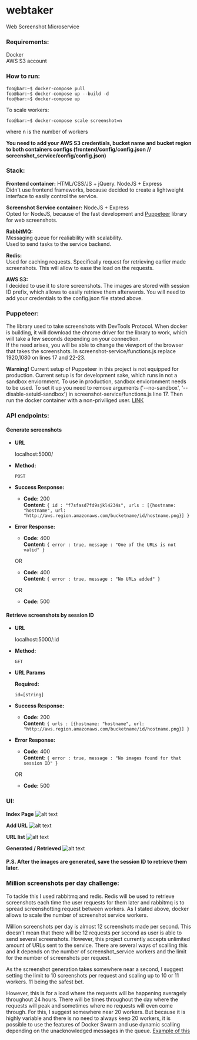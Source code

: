 # webtaker
Web Screenshot Microservice

### Requirements: <br/>
Docker   
AWS S3 account

### How to run:
```console
foo@bar:~$ docker-compose pull
foo@bar:~$ docker-compose up --build -d
foo@bar:~$ docker-compose up
```
To scale workers:
```console
foo@bar:~$ docker-compose scale screenshot=n
```
where n is the number of workers

**You need to add your AWS S3 credentials, bucket name and bucket region to both containers configs (frontend/config/config.json // screenshot_service/config/config.json)**

### Stack:
**Frontend container:** HTML/CSS/JS + jQuery. NodeJS + Express   
Didn't use frontend frameworks, because decided to create a lightweight interface to easily control the service.   

**Screenshot Service container:** NodeJS + Express   
Opted for NodeJS, because of the fast development and [Puppeteer](https://github.com/GoogleChrome/puppeteer) library for web screenshots.   

**RabbitMQ:**   
Messaging queue for realiability with scalability.   
Used to send tasks to the service backend.

**Redis:**   
Used for caching requests. Specifically request for retrieving earlier made screenshots. This will allow to ease the load on the requests.

**AWS S3:**   
I decided to use it to store screenshots. The images are stored with session ID prefix, which allows to easily retrieve them afterwards. You will need to add your credentials to the config.json file stated above.    

### Puppeteer:   
The library used to take screenshots with DevTools Protocol. When docker is building, it will download the chrome driver for the library to work, which will take a few seconds depending on your connection.   
If the need arises, you will be able to change the viewport of the browser that takes the screenshots. In screenshot-service/functions.js replace 1920,1080 on lines 17 and 22-23.    

**Warning!** Current setup of Puppeteer in this project is not equipped for production. Current setup is for development sake, which runs in not a sandbox enviornment. To use in production, sandbox envioronment needs to be used. To set it up you need to remove arguments ('--no-sandbox', '--disable-setuid-sandbox') in screenshot-service/functions.js line 17. Then run the docker container with a non-priviliged user. [LINK](https://github.com/GoogleChrome/puppeteer/blob/master/docs/troubleshooting.md)

### API endpoints:
#### Generate screenshots
* **URL**

  localhost:5000/

* **Method:**

  `POST`

* **Success Response:**

  * **Code:** 200 <br />
    **Content:** `{ id : "f7sfasd7fd9sjkl4234s", urls : [{hostname: "hostname", url: "http://aws.region.amazonaws.com/bucketname/id/hostname.png}] }`
 
* **Error Response:**

  * **Code:** 400 <br />
    **Content:** `{ error : true, message : "One of the URLs is not valid" }`

  OR

  * **Code:** 400 <br />
    **Content:** `{ error : true, message : "No URLs added" }`
  
  OR

  * **Code:** 500 <br />
    
#### Retrieve screenshots by session ID
* **URL**

  localhost:5000/:id

* **Method:**

  `GET`
  
*  **URL Params**

   **Required:**
 
   `id=[string]`

* **Success Response:**

  * **Code:** 200 <br />
    **Content:** `{ urls : [{hostname: "hostname", url: "http://aws.region.amazonaws.com/bucketname/id/hostname.png}] }`
 
* **Error Response:**

  * **Code:** 400 <br />
    **Content:** `{ error : true, message : "No images found for that session ID" }`

  OR

  * **Code:** 500 <br />
  
  
### UI:
**Index Page**
![alt text](https://raw.githubusercontent.com/akimess/webtaker/master/images/indexpage.png "Index Page")

**Add URL**
![alt text](https://raw.githubusercontent.com/akimess/webtaker/master/images/addurl.png "Add URL")

**URL list**
![alt text](https://raw.githubusercontent.com/akimess/webtaker/master/images/urladded.png "URL list")

**Generated / Retrieved**
![alt text](https://raw.githubusercontent.com/akimess/webtaker/master/images/generated.png "Generate/Retrieved")

#### P.S. After the images are generated, save the session ID to retrieve them later.


### Million screenshots per day challenge:
To tackle this I used rabbitmq and redis. Redis will be used to retrieve screenshots each time the user requests for them later and rabbitmq is to spread screenshotting request between workers. As I stated above, docker allows to scale the number of screenshot service workers.    

Million screenshots per day is almost 12 screenshots made per second. This doesn't mean that there will be 12 requests per second as user is able to send several screenshots. However, this project currently accepts unlimited amount of URLs sent to the service. There are several ways of scalling this and it depends on the number of screenshot_service workers and the limit for the number of screenshots per request.    

As the screenshot generation takes somewhere near a second, I suggest setting the limit to 10 screenshots per request and scaling up to 10 or 11 workers. 11 being the safest bet.   

However, this is for a load where the requests will be happening averagely throughout 24 hours. There will be times throughout the day where the requests will peak and sometimes where no requests will even come through. For this, I suggest somewhere near 20 workers. But because it is highly variable and there is no need to always keep 20 workers, it is possible to use the features of Docker Swarm and use dynamic scalling depending on the unacknowledged messages in the queue. [Example of this](https://github.com/sprungknoedl/kogia)
